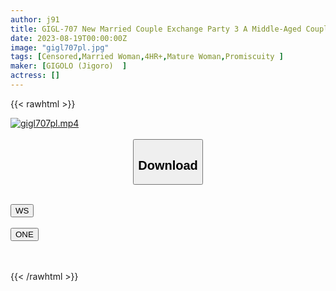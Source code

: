 ```yaml
---
author: j91
title: GIGL-707 New Married Couple Exchange Party 3 A Middle-Aged Couple Who Loves But Feels Rude And Wants Stimulation Participates In A Swapping Party And Sees The Naked Wife Who Is Proud Of In A Hotel Room, Embracing, Writhing, And Panting
date: 2023-08-19T00:00:00Z
image: "gigl707pl.jpg"
tags: [Censored,Married Woman,4HR+,Mature Woman,Promiscuity ]
maker: [GIGOLO (Jigoro)  ]
actress: []
---
```



{{< rawhtml >}}

<div class="video" data-videoid="f856s2n5mthh">
    <a href="javascript:;">
        <img src="https://my.j91.asia/posts/gigl707pl/gigl707pl.jpg" width="WIDTH" height="HEIGHT" alt="gigl707pl.mp4" loading="lazy">
    </a>
</div>

<script type="text/javascript" src="https://j91.asia/asset/on-demand-ws.js"></script>

<br>
  <link rel="stylesheet" href="https://j91.asia/asset/bs5.css">
  
  <center>
  <button class="btn btn-primary" type="button" data-bs-toggle="collapse" data-bs-target=".multi-collapse" aria-expanded="false" aria-controls="multiCollapseExample1 multiCollapseExample2"><h2>Download</h2></button></center>
</p>
<div class="row">
  <div class="col">
    <div class="collapse multi-collapse" id="multiCollapseExample1">
      <div class="card card-body">
	      	      <br>
<div class="buttons">  
<a href="https://wolfstream.tv/f856s2n5mthh"><button class="btn-hover color-3"><i class="fa fa-download"></i> WS</button></a></div>
    </div>
  </div>
</div>
  <div class="col">
    <div class="collapse multi-collapse" id="multiCollapseExample2">
      <div class="card card-body">
	      <br>
<div class="buttons">
    <a href="https://oneupload.to/or3t82remdvw"><button class="btn-hover color-9"><i class="fa fa-download"></i> ONE</button></a></div>
<br><br>
      </div>
    </div>
  </div>
</div>

{{< /rawhtml >}}